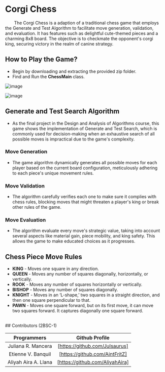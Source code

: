 # Corgi Chess
&emsp; &ensp; The Corgi Chess is a adaption of a traditional chess game that employs the Generate and Test Algorithm to facilitate move generation, validation, and evaluation. It has features such as delightful cute-themed pieces and a charming 8x8 board. The objective is to checkmate the opponent's corgi king, securing victory in the realm of canine strategy. <br>

## How to Play the Game?
+ Begin by downloading and extracting the provided zip folder.
+ Find and Run the **ChessMain** class. <br> 

![image](https://github.com/Julsaurus/Corgi-Chess/assets/133284711/57625ebc-b68a-4bf0-afab-37e8444136d1)
<br> 

![image](https://github.com/Julsaurus/Corgi-Chess/assets/133284711/f57571b8-ef2d-49e2-aa0b-e2cb7e72bbf6)
<br>

## Generate and Test Search Algorithm
 + As the final project in the Design and Analysis of Algorithms course, this game shows the implementation of Generate and Test Search, which is commonly used for decision-making when an exhaustive search of all possible moves is impractical due to the game's complexity.

### Move Generation 
 + The game algorithm dynamically generates all possible moves for each player based on the current board configuration, meticulously adhering to each piece's unique movement rules.
### Move Validation 
 + The algorithm carefully verifies each one to make sure it complies with chess rules, blocking moves that might threaten a player's king or break other rules of the game.
### Move Evaluation 
 + The algorithm evaluate every move's strategic value, taking into account several aspects like material gain, piece mobility, and king safety. This allows the game to make educated choices as it progresses.
   
## Chess Piece Move Rules 
  + **KING** - Moves one square in any direction.
  + **QUEEN** - Moves any number of squares diagonally, horizontally, or vertically.
  + **ROOK** - Moves any number of squares horizontally or vertically.
  + **BISHOP** - Moves any number of squares diagonally.
  + **KNIGHT** - Moves in an ‘L-shape,’ two squares in a straight direction, and then one square perpendicular to that.
  + **PAWN** - Moves one square forward, but on its first move, it can move two squares forward. It captures diagonally one square forward.
<br>
## Contributors (2BSC-1)

Programmers            | Github Profile
:---:                  | :---:
Juliana R. Mancera     | [https://github.com/Julsaurus]
Etienne V. Banquil     | [https://github.com/AintFritZ]
Aliyah Aira A. Llana   | [https://github.com/AliyahAira]
